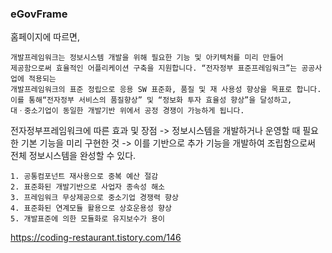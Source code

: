 ### eGovFrame

홈페이지에 따르면,
```
개발프레임워크는 정보시스템 개발을 위해 필요한 기능 및 아키텍처를 미리 만들어 
제공함으로써 효율적인 어플리케이션 구축을 지원합니다. “전자정부 표준프레임워크”는 공공사업에 적용되는 
개발프레임워크의 표준 정립으로 응용 SW 표준화, 품질 및 재 사용성 향상을 목표로 합니다.
이를 통해“전자정부 서비스의 품질향상” 및 “정보화 투자 효율성 향상”을 달성하고, 
대ㆍ중소기업이 동일한 개발기반 위에서 공정 경쟁이 가능하게 됩니다.
```

전자정부프레임워크에 따른 효과 및 장점
-> 정보시스템을 개발하거나 운영할 때 필요한 기본 기능을 미리 구현한 것
  -> 이를 기반으로 추가 기능을 개발하여 조립함으로써 전체 정보시스템을 완성할 수 있다.

```
1. 공통컴포넌트 재사용으로 중복 예산 절감
2. 표준화된 개발기반으로 사업자 종속성 해소
3. 프레임워크 무상제공으로 중소기업 경쟁력 향상
4. 표준화된 연계모듈 활용으로 상호운용성 향상
5. 개발표준에 의한 모듈화로 유지보수가 용이
```
https://coding-restaurant.tistory.com/146
